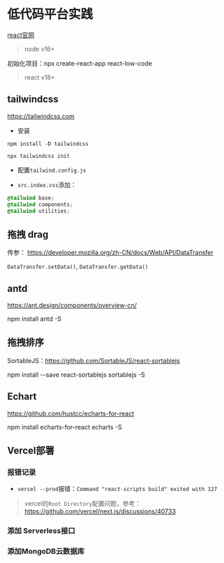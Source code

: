 
# 低代码平台实践




[react官网](https://zh-hans.react.dev/)


> node v16+


初始化项目：npx create-react-app react-low-code


> react v18+


## tailwindcss

https://tailwindcss.com


- 安装
```
npm install -D tailwindcss

npx tailwindcss init
```

- 配置`tailwind.config.js`


- `src.index.css`添加：
``` css
@tailwind base;
@tailwind components;
@tailwind utilities;
```







## 拖拽 drag

传参： https://developer.mozilla.org/zh-CN/docs/Web/API/DataTransfer


`DataTransfer.setData()`, `DataTransfer.getData()`




## antd

https://ant.design/components/overview-cn/


npm install antd -S


## 拖拽排序

SortableJS：https://github.com/SortableJS/react-sortablejs


npm install --save react-sortablejs sortablejs -S


## Echart

https://github.com/hustcc/echarts-for-react


npm install echarts-for-react echarts -S





## Vercel部署



### 报错记录

- `vercel --prod`报错：`Command "react-scripts build" exited with 127`

> vercel的`Root Directory`配置问题，参考：https://github.com/vercel/next.js/discussions/40733

### 添加 Serverless接口


### 添加MongoDB云数据库




